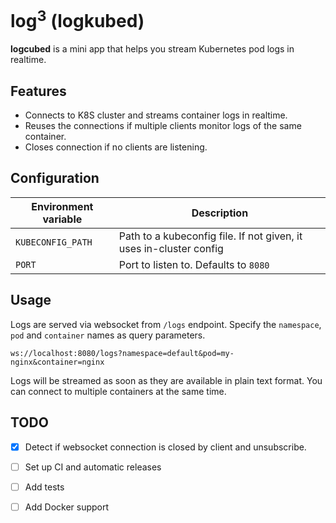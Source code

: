 # log<sup>3</sup> (logkubed)

**logcubed** is a mini app that helps you stream Kubernetes pod logs in realtime.

## Features

- Connects to K8S cluster and streams container logs in realtime.
- Reuses the connections if multiple clients monitor logs of the same container.
- Closes connection if no clients are listening.

## Configuration

| Environment variable | Description                                                        |
|----------------------|--------------------------------------------------------------------|
| `KUBECONFIG_PATH`    | Path to a kubeconfig file. If not given, it uses in-cluster config |
| `PORT`               | Port to listen to. Defaults to `8080`                              |

## Usage

Logs are served via websocket from `/logs` endpoint. 
Specify the `namespace`, `pod` and `container` names as query parameters.
```text
ws://localhost:8080/logs?namespace=default&pod=my-nginx&container=nginx
```
Logs will be streamed as soon as they are available in plain text format.
You can connect to multiple containers at the same time.

## TODO
- [x] Detect if websocket connection is closed by client and unsubscribe.
- [ ] Set up CI and automatic releases
- [ ] Add tests
- [ ] Add Docker support

